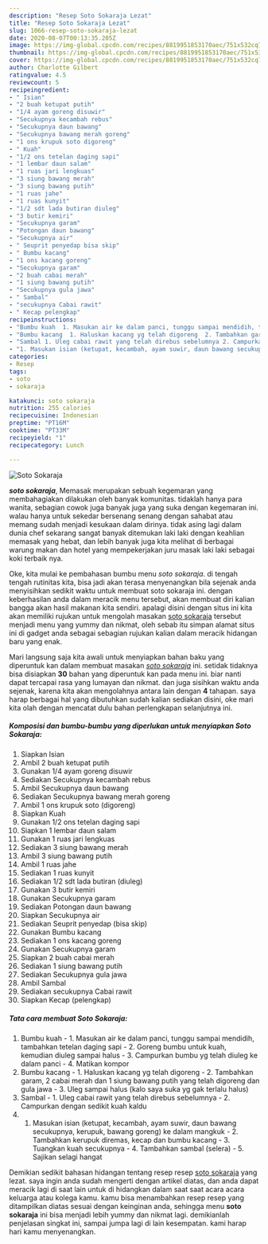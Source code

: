```yaml
---
description: "Resep Soto Sokaraja Lezat"
title: "Resep Soto Sokaraja Lezat"
slug: 1066-resep-soto-sokaraja-lezat
date: 2020-08-07T00:13:35.205Z
image: https://img-global.cpcdn.com/recipes/8819951853170aec/751x532cq70/soto-sokaraja-foto-resep-utama.jpg
thumbnail: https://img-global.cpcdn.com/recipes/8819951853170aec/751x532cq70/soto-sokaraja-foto-resep-utama.jpg
cover: https://img-global.cpcdn.com/recipes/8819951853170aec/751x532cq70/soto-sokaraja-foto-resep-utama.jpg
author: Charlotte Gilbert
ratingvalue: 4.5
reviewcount: 5
recipeingredient:
- " Isian"
- "2 buah ketupat putih"
- "1/4 ayam goreng disuwir"
- "Secukupnya kecambah rebus"
- "Secukupnya daun bawang"
- "Secukupnya bawang merah goreng"
- "1 ons krupuk soto digoreng"
- " Kuah"
- "1/2 ons tetelan daging sapi"
- "1 lembar daun salam"
- "1 ruas jari lengkuas"
- "3 siung bawang merah"
- "3 siung bawang putih"
- "1 ruas jahe"
- "1 ruas kunyit"
- "1/2 sdt lada butiran diuleg"
- "3 butir kemiri"
- "Secukupnya garam"
- "Potongan daun bawang"
- "Secukupnya air"
- " Seuprit penyedap bisa skip"
- " Bumbu kacang"
- "1 ons kacang goreng"
- "Secukupnya garam"
- "2 buah cabai merah"
- "1 siung bawang putih"
- "Secukupnya gula jawa"
- " Sambal"
- "secukupnya Cabai rawit"
- " Kecap pelengkap"
recipeinstructions:
- "Bumbu kuah  1. Masukan air ke dalam panci, tunggu sampai mendidih, tambahkan tetelan daging sapi 2. Goreng bumbu untuk kuah, kemudian diuleg sampai halus 3. Campurkan bumbu yg telah diuleg ke dalam panci 4. Matikan kompor"
- "Bumbu kacang  1. Haluskan kacang yg telah digoreng  2. Tambahkan garam, 2 cabai merah dan 1 siung bawang putih yang telah digoreng dan gula jawa 3. Uleg sampai halus (kalo saya suka yg gak terlalu halus)"
- "Sambal 1. Uleg cabai rawit yang telah direbus sebelumnya 2. Campurkan dengan sedikit kuah kaldu"
- "1. Masukan isian (ketupat, kecambah, ayam suwir, daun bawang secukupnya, kerupuk, bawang goreng) ke dalam mangkuk  2. Tambahkan kerupuk diremas, kecap dan bumbu kacang  3. Tuangkan kuah secukupnya  4. Tambahkan sambal (selera) 5. Sajikan selagi hangat"
categories:
- Resep
tags:
- soto
- sokaraja

katakunci: soto sokaraja 
nutrition: 255 calories
recipecuisine: Indonesian
preptime: "PT16M"
cooktime: "PT33M"
recipeyield: "1"
recipecategory: Lunch

---
```



![Soto Sokaraja](https://img-global.cpcdn.com/recipes/8819951853170aec/751x532cq70/soto-sokaraja-foto-resep-utama.jpg)

<b><i>soto sokaraja</i></b>, Memasak merupakan sebuah kegemaran yang membahagiakan dilakukan oleh banyak komunitas. tidaklah hanya para wanita, sebagian cowok juga banyak juga yang suka dengan kegemaran ini. walau hanya untuk sekedar bersenang senang dengan sahabat atau memang sudah menjadi kesukaan dalam dirinya. tidak asing lagi dalam dunia chef sekarang sangat banyak ditemukan laki laki dengan keahlian memasak yang hebat, dan lebih banyak juga kita melihat di berbagai warung makan dan hotel yang mempekerjakan juru masak laki laki sebagai koki terbaik nya.



Oke, kita mulai ke pembahasan bumbu menu <i>soto sokaraja</i>. di tengah tengah rutinitas kita, bisa jadi akan terasa menyenangkan bila sejenak anda menyisihkan sedikit waktu untuk membuat soto sokaraja ini. dengan keberhasilan anda dalam meracik menu tersebut, akan membuat diri kalian bangga akan hasil makanan kita sendiri. apalagi disini dengan situs ini kita akan memiliki rujukan untuk mengolah masakan <u>soto sokaraja</u> tersebut menjadi menu yang yummy dan nikmat, oleh sebab itu simpan alamat situs ini di gadget anda sebagai sebagian rujukan kalian dalam meracik hidangan baru yang enak.


Mari langsung saja kita awali untuk menyiapkan bahan baku yang diperuntuk kan dalam membuat masakan <u><i>soto sokaraja</i></u> ini. setidak tidaknya bisa disiapkan <b>30</b> bahan yang diperuntuk kan pada menu ini. biar nanti dapat tercapai rasa yang lumayan dan nikmat. dan juga sisihkan waktu anda sejenak, karena kita akan mengolahnya antara lain dengan <b>4</b> tahapan. saya harap berbagai hal yang dibutuhkan sudah kalian sediakan disini, oke mari kita olah dengan mencatat dulu bahan perlengkapan selanjutnya ini.

<!--inarticleads1-->

##### Komposisi dan bumbu-bumbu yang diperlukan untuk menyiapkan Soto Sokaraja:

1. Siapkan  Isian
1. Ambil 2 buah ketupat putih
1. Gunakan 1/4 ayam goreng disuwir
1. Sediakan Secukupnya kecambah rebus
1. Ambil Secukupnya daun bawang
1. Sediakan Secukupnya bawang merah goreng
1. Ambil 1 ons krupuk soto (digoreng)
1. Siapkan  Kuah
1. Gunakan 1/2 ons tetelan daging sapi
1. Siapkan 1 lembar daun salam
1. Gunakan 1 ruas jari lengkuas
1. Sediakan 3 siung bawang merah
1. Ambil 3 siung bawang putih
1. Ambil 1 ruas jahe
1. Sediakan 1 ruas kunyit
1. Sediakan 1/2 sdt lada butiran (diuleg)
1. Gunakan 3 butir kemiri
1. Gunakan Secukupnya garam
1. Sediakan Potongan daun bawang
1. Siapkan Secukupnya air
1. Sediakan  Seuprit penyedap (bisa skip)
1. Gunakan  Bumbu kacang
1. Sediakan 1 ons kacang goreng
1. Gunakan Secukupnya garam
1. Siapkan 2 buah cabai merah
1. Sediakan 1 siung bawang putih
1. Sediakan Secukupnya gula jawa
1. Ambil  Sambal
1. Sediakan secukupnya Cabai rawit
1. Siapkan  Kecap (pelengkap)




<!--inarticleads2-->

##### Tata cara membuat Soto Sokaraja:

1. Bumbu kuah  - 1. Masukan air ke dalam panci, tunggu sampai mendidih, tambahkan tetelan daging sapi - 2. Goreng bumbu untuk kuah, kemudian diuleg sampai halus - 3. Campurkan bumbu yg telah diuleg ke dalam panci - 4. Matikan kompor
1. Bumbu kacang  - 1. Haluskan kacang yg telah digoreng  - 2. Tambahkan garam, 2 cabai merah dan 1 siung bawang putih yang telah digoreng dan gula jawa - 3. Uleg sampai halus (kalo saya suka yg gak terlalu halus)
1. Sambal - 1. Uleg cabai rawit yang telah direbus sebelumnya - 2. Campurkan dengan sedikit kuah kaldu
1. 1. Masukan isian (ketupat, kecambah, ayam suwir, daun bawang secukupnya, kerupuk, bawang goreng) ke dalam mangkuk  - 2. Tambahkan kerupuk diremas, kecap dan bumbu kacang  - 3. Tuangkan kuah secukupnya  - 4. Tambahkan sambal (selera) - 5. Sajikan selagi hangat




Demikian sedikit bahasan hidangan tentang resep resep <u>soto sokaraja</u> yang lezat. saya ingin anda sudah mengerti dengan artikel diatas, dan anda dapat meracik lagi di saat lain untuk di hidangkan dalam saat saat acara acara keluarga atau kolega kamu. kamu bisa menambahkan resep resep yang ditampilkan diatas sesuai dengan keinginan anda, sehingga menu <b>soto sokaraja</b> ini bisa menjadi lebih yummy dan nikmat lagi. demikianlah penjelasan singkat ini, sampai jumpa lagi di lain kesempatan. kami harap hari kamu menyenangkan.
